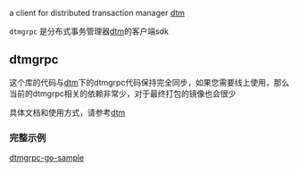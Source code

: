 a client for distributed transaction manager [dtm](https://github.com/dtm-labs/dtm)


`dtmgrpc` 是分布式事务管理器[dtm](https://github.com/dtm-labs/dtm)的客户端sdk

## dtmgrpc

这个库的代码与[dtm](https://github.com/dtm-labs/dtm)下的dtmgrpc代码保持完全同步，如果您需要线上使用，那么当前的dtmgrpc相关的依赖非常少，对于最终打包的镜像也会很少

具体文档和使用方式，请参考[dtm](https://github.com/dtm-labs/dtm)

### 完整示例

[dtmgrpc-go-sample](https://github.com/dtm-labs/dtmgrpc-go-sample)

